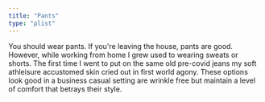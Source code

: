 ```yaml
---
title: "Pants"
type: "plist"
---
```


You should wear pants. If you're leaving the house, pants are good. However, while working from home I grew used to wearing sweats or shorts. The first time I went to put on the same old pre-covid jeans my soft athleisure accustomed skin cried out in first world agony. These options look good in a business casual setting are wrinkle free but maintain a level of comfort that betrays their style. 



